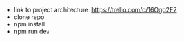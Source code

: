 - link to project architecture: https://trello.com/c/16Ogo2F2
- clone repo
- npm install
- npm run dev